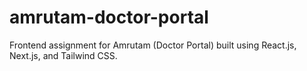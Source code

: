 # amrutam-doctor-portal
Frontend assignment for Amrutam (Doctor Portal) built using React.js, Next.js, and Tailwind CSS.
